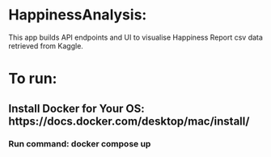 <h1>HappinessAnalysis:</h1>
This app builds API endpoints and UI to visualise Happiness Report csv data retrieved from Kaggle.

<h1>To run:</h1>
<h2>Install Docker for Your OS: https://docs.docker.com/desktop/mac/install/ </h2>
<h3>Run command: docker compose up</h3>